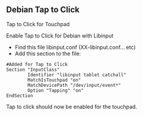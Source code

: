 ## Debian Tap to Click  
Tap to Click for Touchpad

Enable Tap to Click for Debian with Libinput  
- Find this file libinput.conf (XX-libinput.conf... etc)
- Add this section to the file:  

``` 
#Added for Tap to Click
Section "InputClass"
        Identifier "libinput tablet catchall"
        MatchIsTouchpad "on"
        MatchDevicePath "/dev/input/event*"
        Option "Tapping" "on"
EndSection
```  

Tap to click should now be enabled for the touchpad.
